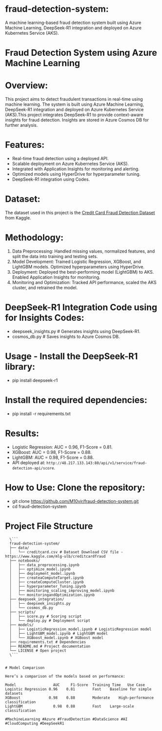 # fraud-detection-system:
A machine learning-based fraud detection system built using Azure Machine Learning, DeepSeek-R1 integration and deployed on Azure Kubernetes Service (AKS).

# Fraud Detection System using Azure Machine Learning

# Overview:
This project aims to detect fraudulent transactions in real-time using machine learning. The system is built using Azure Machine Learning, DeepSeek-R1 integration and deployed on Azure Kubernetes Service (AKS).This project integrates DeepSeek-R1 to provide context-aware insights for fraud detection. Insights are stored in Azure Cosmos DB for further analysis.

# Features:
-  Real-time fraud detection using a deployed API.
-  Scalable deployment on Azure Kubernetes Service (AKS).
-  Integrated with Application Insights for monitoring and alerting.
-  Optimized models using HyperDrive for hyperparameter tuning.
-  DeepSeek-R1 integration using Codes.

# Dataset:
The dataset used in this project is the [Credit Card Fraud Detection Dataset](https://www.kaggle.com/mlg-ulb/creditcardfraud) from Kaggle.

# Methodology:
1. Data Preprocessing: Handled missing values, normalized features, and split the data into training and testing sets.
2. Model Development: Trained Logistic Regression, XGBoost, and LightGBM models. Optimized hyperparameters using HyperDrive.
3. Deployment: Deployed the best-performing model (LightGBM) to AKS. Enabled Application Insights for monitoring.
4. Monitoring and Optimization: Tracked API performance, scaled the AKS cluster, and retrained the model.

# DeepSeek-R1 Integration Code using for Insights Codes:
-  deepseek_insights.py      # Generates insights using DeepSeek-R1.
-  cosmos_db.py              # Saves insights to Azure Cosmos DB.

# Usage - Install the DeepSeek-R1 library:
-  pip install deepseek-r1

# Install the required dependencies:
-  pip install -r requirements.txt

# Results:
-  Logistic Regression: AUC = 0.96, F1-Score = 0.81.
-  XGBoost: AUC = 0.98, F1-Score = 0.88.
-  LightGBM: AUC = 0.98, F1-Score = 0.88.
-  API deployed at: `http://48.217.133.143:80/api/v1/service/fraud-detection-api/score`.

# How to Use: Clone the repository:
-  git clone https://github.com/M10vir/fraud-detection-system.git
-  cd fraud-detection-system

# Project File Structure
 ```plaintext
   \```
   fraud-detection-system/
   ├── data/
   │   └── creditcard.csv # Dataset Download CSV file - https://www.kaggle.com/mlg-ulb/creditcardfraud
   ├── notebooks/
   │   ├── data_preprocessing.ipynb
   │   ├── optimize_model.ipynb
   │   ├── deployment_model.ipynb
   │   ├── createaComputeTarget.ipynb
   │   ├── createComputeCluster.ipynb
   │   ├── hyperparameter_Tuning.ipynb
   │   ├── monitoring_scaling_improving_model.ipynb
   │   └── monitoringandOptimization.ipynb
   ├── deepseek_integration/
   │   ├── deepseek_insights.py
   │   └── cosmos_db.py
   ├── scripts/
   │   ├── score.py # Scoring script
   │   └── deploy.py # Deployment script
   ├── models/
   │   ├── LogisticRegression_model.ipynb # LogisticRegression model
   │   ├── LightGBM_model.ipynb # LightGBM model
   │   └── XGBoost_model.ipynb # XGBoost model
   ├── requirements.txt # Dependencies
   ├── README.md # Project documentation
   └── LICENSE # Open project
   \```


# Model Comparison

Here’s a comparison of the models based on performance:

Model	              AUC	  F1-Score	Training Time	Use Case
Logistic Regression	0.96	0.81	    Fast	Baseline for simple datasets
XGBoost	            0.98	0.88	    Moderate	High-performance classification
LightGBM	          0.98	0.88	    Fast	Large-scale classification

#MachineLearning #Azure #FraudDetection #DataScience #AI #CloudComputing #DeepSeekR1
